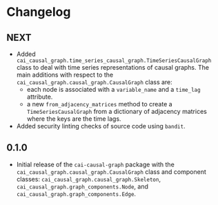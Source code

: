 # Changelog

## NEXT

- Added `cai_causal_graph.time_series_causal_graph.TimeSeriesCausalGraph` class to deal with time series representations of causal graphs. The main additions with respect to the `cai_causal_graph.causal_graph.CausalGraph` class are:
    - each node is associated with a `variable_name` and a `time_lag` attribute.
    - a new `from_adjacency_matrices` method to create a `TimeSeriesCausalGraph` from a dictionary of adjacency matrices where the keys are the time lags.
- Added security linting checks of source code using `bandit`.

## 0.1.0

- Initial release of the `cai-causal-graph` package with the `cai_causal_graph.causal_graph.CausalGraph` class and component classes: `cai_causal_graph.causal_graph.Skeleton`, `cai_causal_graph.graph_components.Node`, and `cai_causal_graph.graph_components.Edge`.
